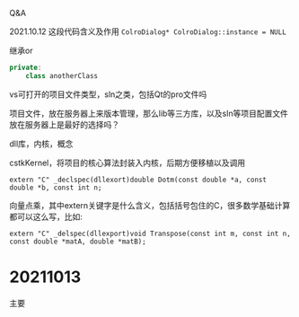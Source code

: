 Q&A

2021.10.12
这段代码含义及作用
`ColroDialog* ColroDialog::instance = NULL`

继承or
```cpp
private:
    class anotherClass
```

vs可打开的项目文件类型，sln之类，包括Qt的pro文件吗

项目文件，放在服务器上来版本管理，那么lib等三方库，以及sln等项目配置文件放在服务器上是最好的选择吗？



dll库，内核，概念


cstkKernel，将项目的核心算法封装入内核，后期方便移植以及调用


`extern "C" _declspec(dllexort)double Dotm(const double *a, const double *b, const int n;`

向量点乘，其中extern关键字是什么含义，包括括号包住的C，很多数学基础计算都可以这么写，比如:

`extern "C" _delspec(dllexport)void Transpose(const int m, const int n, const double *matA, double *matB);`


# 20211013
主要